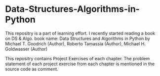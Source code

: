 # Data-Structures-Algorithms-in-Python
This repositry is a part of learning effort. I recently started reading a book on DS & Algo. book name: 
Data Structures and Algorithms in Python
by Michael T. Goodrich (Author), Roberto Tamassia (Author), Michael H. Goldwasser (Author) 

This repositry contains Project Exercises of each chapter. The problem statement of each project exercise from each chapter is mentioned in the source code as comment.
